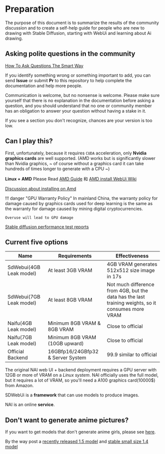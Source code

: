 # Preparation

The purpose of this document is to summarize the results of the community discussion and to create a self-help guide for people who are new to drawing with Stable Diffusion, starting with WebUi and learning about Ai drawing.

## Asking polite questions in the community

[How To Ask Questions The Smart Way](https://github.com/selfteaching/How-To-Ask-Questions-The-Smart-Way)

If you identify something wrong or something important to add, you can send **Issue** or submit **Pr** to this repository to help complete the documentation and help more people.

Communication is welcome, but no nonsense is welcome. Please make sure yourself that there is no explanation in the documentation before asking a question, and you should understand that no one or community member has an obligation to answer your question without having a stake in it.

If you see a section you don't recognize, chances are your version is too low.

## Can I play this?

First, unfortunately, because it requires `CUDA` acceleration, only **Nvidia graphics cards** are well supported. (AMD works but is significantly slower than Nvidia graphics, ~ of course without a graphics card it can take hundreds of times longer to generate with a CPU ~)

**Linux + AMD** Please Read [AMD Guide](https://rentry.org/ayymd-stable-diffustion-v1_4-guide) 和 [AMD install WebUi Wiki](https://github.com/AUTOMATIC1111/stable-diffusion-webui/wiki/Install-and-Run-on-AMD-GPUs)

[Discussion about installing on Amd](https://github.com/AUTOMATIC1111/stable-diffusion-webui/discussions/1046)

!!! danger "GPU Warranty Policy"
    In mainland China, the warranty policy for damage caused by graphics cards used for deep learning is the same as the warranty for damage caused by mining digital cryptocurrencies.
    
    Overuse will lead to GPU damage

[Stable diffusion performance test reports](https://docs.google.com/spreadsheets/d/1Zlv4UFiciSgmJZncCujuXKHwc4BcxbjbSBg71-SdeNk/edit#gid=0)

## Current five options

| Name | Requirements | Effectiveness |
|------------------|---------------------------|-----------------------------------------------------------------------|
| SdWebui(4GB Leak model) | At least 3GB VRAM | 4GB VRAM generates 512x512 size image in 17s |
| SdWebui(7GB Leak model) | At least 8GB VRAM | Not much difference from 4GB, but the data has the last training weights, so it consumes more VRAM |
| Naifu(4GB Leak model) | Minimum 8GB VRAM & 8GB VRAM | Close to official |
| Naifu(7GB Leak model) | Minimum 8GB VRAM (10GB upward) | Close to official |
| Official Backend | 16GBfp16/24GBfp32 & Server System | 99.9 similar to official |

The original NAI web UI + backend deployment requires a GPU server with 12GB or more of VRAM on a *Linux system*. NAI officially uses the full model, but it requires a lot of VRAM, so you'll need a A100 graphics card(10000$) from Amazon.

SDWebUi is a **framework** that can use models to produce images.

NAI is an online **service**.

## Don't want to generate anime pictures?

If you want to get models that don't generate anime girls, please see [here](https://space.bilibili.com/250989068/channel/collectiondetail?sid=660352).

By the way post a [recently released 1.5 model](https://huggingface.co/runwayml/stable-diffusion-v1-5) and [stable small size 1.4 model](https://huggingface.co/CompVis/stable-diffusion-v1-4)
